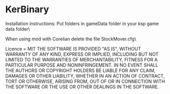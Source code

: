 # KerBinary
Installation instructions: Put folders in gameData folder in your ksp game data folder\

When using mod with Corelian delete the file StockMover.cfg\

Licence = MIT
THE SOFTWARE IS PROVIDED "AS IS", WITHOUT WARRANTY OF ANY KIND, EXPRESS OR IMPLIED, INCLUDING BUT NOT LIMITED TO THE WARRANTIES OF MERCHANTABILITY, FITNESS FOR A PARTICULAR PURPOSE AND NONINFRINGEMENT. IN NO EVENT SHALL THE AUTHORS OR COPYRIGHT HOLDERS BE LIABLE FOR ANY CLAIM, DAMAGES OR OTHER LIABILITY, WHETHER IN AN ACTION OF CONTRACT, TORT OR OTHERWISE, ARISING FROM, OUT OF OR IN CONNECTION WITH THE SOFTWARE OR THE USE OR OTHER DEALINGS IN THE SOFTWARE.
